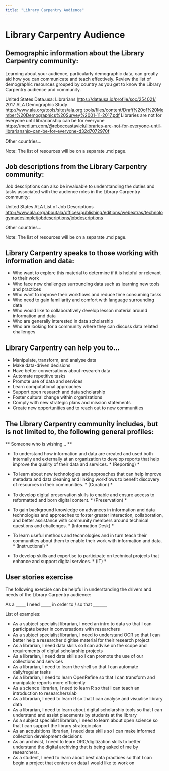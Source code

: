 ```yaml
---
title: "Library Carpentry Audience"
---
```


# Library Carpentry Audience

## Demographic information about the Library Carpentry community:

Learning about your audience, particularly demographic data, can greatly aid how you can communicate and teach effectively. 
Review the list of demographic resources grouped by country as you get to know the Library Carpentry audience and community. 

United States
Data.usa: Librarians
https://datausa.io/profile/soc/254021/
2017 ALA Demographic Study
http://www.ala.org/tools/sites/ala.org.tools/files/content/Draft%20of%20Member%20Demographics%20Survey%2001-11-2017.pdf 
Libraries are not for everyone until librarianship can be for everyone
https://medium.com/@rebeccastavick/libraries-are-not-for-everyone-until-librarianship-can-be-for-everyone-d32d7072970f 

Other countries...

Note: The list of resources will be on a separate .md page.

## Job descriptions from the Library Carpentry community:

Job descriptions can also be invaluable to understanding the duties and tasks associated with the audience roles in the 
Library Carpentry community:

United States
ALA List of Job Descriptions 
http://www.ala.org/aboutala/offices/publishing/editions/webextras/technologymadesimple/jobdescriptions/jobdescriptions 

Other countries...

Note: The list of resources will be on a separate .md page.

## Library Carpentry speaks to those working with information and data:

* Who want to explore this material to determine if it is helpful or relevant to their work
* Who face new challenges surrounding data such as learning new tools and practices
* Who want to improve their workflows and reduce time consuming tasks
* Who need to gain familiarity and comfort with language surrounding data
* Who would like to collaboratively develop lesson material around information and data
* Who are generally interested in data scholarship 
* Who are looking for a community where they can discuss data related challenges

## Library Carpentry can help you to...

* Manipulate, transform, and analyse data
* Make data-driven decisions
* Have better conversations about research data
* Automate repetitive tasks
* Promote use of data and services
* Learn computational approaches
* Support open research and data scholarship
* Foster cultural change within organizations
* Comply with new strategic plans and mission statements
* Create new opportunities and to reach out to new communities

## The Library Carpentry community includes, but is not limited to, the following general profiles:

** Someone who is wishing… **

* To understand how information and data are created and used both internally and externally at an organization to 
develop reports that help improve the quality of their data and services. * (Reporting) *

* To learn about new technologies and approaches that can help improve metadata and data cleaning and linking workflows 
to benefit discovery of resources in their communities. * (Curation) *

* To develop digital preservation skills to enable and ensure access to reformatted and born digital content. * (Preservation) *

* To gain background knowledge on advances in information and data technologies and approaches to foster greater interaction, 
collaboration, and better assistance with community members around technical questions and challenges. * (Information Desk) *

* To learn useful methods and technologies and in turn teach their communities about them to enable their work with 
information and data. * (Instructional) *

* To develop skills and expertise to participate on technical projects that enhance and support digital services. * (IT) *

## User stories exercise

The following exercise can be helpful in understanding the drivers and needs of the Library Carpentry audience:

As a _____ I need _____ in order to / so that  _______

List of examples:

* As a subject specialist librarian, I need an intro to data so that I can participate better in conversations with researchers
* As a subject specialist librarian, I need to understand OCR so that I can better help a researcher digitise material for their research project
* As a librarian, I need data skills so I can advise on the scope and requirements of digital scholarship projects
* As a librarian, I need data skills so I can promote the use of our collections and services
* As a librarian, I need to learn the shell so that I can automate daily/regular tasks 
* As a librarian, I need to learn OpenRefine so that I can transform and manipulate reports more efficiently
* As a science librarian, I need to learn R so that I can teach an introduction to researchers/lab
* As a librarian, I need to learn R so that I can analyse and visualise library data
* As a librarian, I need to learn about digital scholarship tools so that I can understand and assist placements by students at the library
* As a subject specialist librarian, I need to learn about open science so that I can support the library strategic plan 
* As an acquisitions librarian, I need data skills so I can make informed collection development decisions
* As an archivist, I need to learn ORC/digitization skills to better understand the digital archiving that is being asked of me by researchers. 
* As a student, I need to learn about best data practices so that I can begin a project that centers on data I would like to work on
